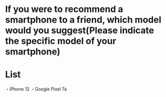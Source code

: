 # If you were to recommend a smartphone to a friend, which model would you suggest(Please indicate the specific model of your smartphone)

# List
・iPhone 12
・Google Pixel 7a

